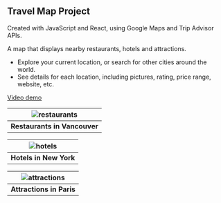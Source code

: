 ## Travel Map Project

Created with JavaScript and React, using Google Maps and Trip Advisor APIs.

A map that displays nearby restaurants, hotels and attractions. 
* Explore your current location, or search for other cities around the world. 
* See details for each location, including pictures, rating, price range, website, etc.


[Video demo](https://vimeo.com/845440254/326756cbd9?share=copy)


| ![restaurants](https://github.com/nvasiu/TravelMapProject/assets/46430801/6b781b7f-4856-41e4-ba2e-4a07269d83d9) | 
|:--:| 
| **Restaurants in Vancouver** |

| ![hotels](https://github.com/nvasiu/TravelMapProject/assets/46430801/67c408ea-536a-4e73-9cb1-da93009a6df2) | 
|:--:| 
| **Hotels in New York** |

| ![attractions](https://github.com/nvasiu/TravelMapProject/assets/46430801/fd846bf1-e2cf-4359-ac4d-74cbd594cfae) | 
|:--:| 
| **Attractions in Paris** |
